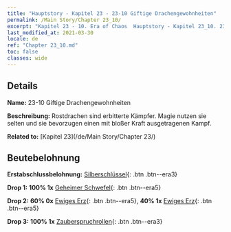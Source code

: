 ```yaml
---
title: "Hauptstory - Kapitel 23 - 23-10 Giftige Drachengewohnheiten"
permalink: /Main Story/Chapter 23_10/
excerpt: "Kapitel 23 - 10. Era of Chaos  Hauptstory - Kapitel 23_10. 23-10 Giftige Drachengewohnheiten"
last_modified_at: 2021-03-30
locale: de
ref: "Chapter 23_10.md"
toc: false
classes: wide
---
```


## Details

 **Name:** 23-10 Giftige Drachengewohnheiten

 **Beschreibung:** Rostdrachen sind erbitterte Kämpfer. Magie nutzen sie selten und sie bevorzugen einen mit bloßer Kraft ausgetragenen Kampf.

 **Related to:** [Kapitel 23](/de/Main Story/Chapter 23/)

## Beutebelohnung

 **Erstabschlussbelohnung:** [Silberschlüssel](/de/Items/con_693/){: .btn .btn--era3}

 **Drop 1:** **100% 1x** [Geheimer Schwefel](/de/Items/mat_78/){: .btn .btn--era5}

 **Drop 2:** **60% 0x** [Ewiges Erz](/de/Items/mat_68/){: .btn .btn--era5}, **40% 1x** [Ewiges Erz](/de/Items/mat_68/){: .btn .btn--era5}

 **Drop 3:** **100% 1x** [Zauberspruchrollen](/de/Items/con_694/){: .btn .btn--era3}

